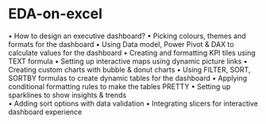 # EDA-on-excel

•	How to design an executive dashboard? 
•	Picking colours, themes and formats for the dashboard 
•	Using Data model, Power Pivot & DAX to calculate values for the dashboard 
•	Creating and formatting KPI tiles using TEXT formula 
•	Setting up interactive maps using dynamic picture links 
•	Creating custom charts with bubble & donut charts 
•	Using FILTER, SORT, SORTBY formulas to create dynamic tables for the dashboard 
•	Applying conditional formatting rules to make the tables PRETTY 
•	Setting up sparklines to show insights & trends  
•	Adding sort options with data validation
•	Integrating slicers for interactive dashboard experience
